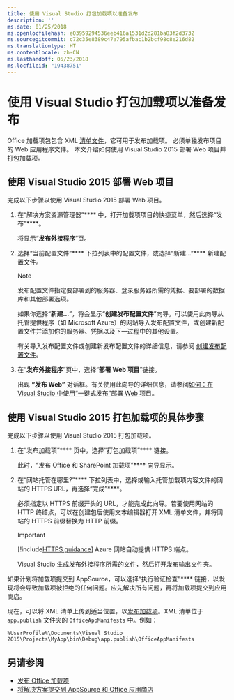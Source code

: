 ```yaml
---
title: 使用 Visual Studio 打包加载项以准备发布
description: ''
ms.date: 01/25/2018
ms.openlocfilehash: e03959294536eeb416a1531d2d281ba83f2d3732
ms.sourcegitcommit: c72c35e8389c47a795afbac1b2bcf98c8e216d82
ms.translationtype: HT
ms.contentlocale: zh-CN
ms.lasthandoff: 05/23/2018
ms.locfileid: "19438751"
---
```

# <a name="package-your-add-in-using-visual-studio-to-prepare-for-publishing"></a>使用 Visual Studio 打包加载项以准备发布

Office 加载项包包含 XML [清单文件](../develop/add-in-manifests.md)，它可用于发布加载项。 必须单独发布项目的 Web 应用程序文件。 本文介绍如何使用 Visual Studio 2015 部署 Web 项目并打包加载项。

## <a name="to-deploy-your-web-project-using-visual-studio-2015"></a>使用 Visual Studio 2015 部署 Web 项目

完成以下步骤以使用 Visual Studio 2015 部署 Web 项目。

1. 在“解决方案资源管理器”**** 中，打开加载项项目的快捷菜单，然后选择“发布”****。
    
    将显示“**发布外接程序**”页。
    
2. 选择“当前配置文件”**** 下拉列表中的配置文件，或选择“新建…”**** 新建配置文件。
    
    > [!NOTE]
    > 发布配置文件指定要部署到的服务器、登录服务器所需的凭据、要部署的数据库和其他部署选项。

    如果你选择“**新建...**”，将会显示“**创建发布配置文件**”向导。可以使用此向导从托管提供程序（如 Microsoft Azure）的网站导入发布配置文件，或创建新配置文件并添加你的服务器、凭据以及下一过程中的其他设置。
    
    有关导入发布配置文件或创建新发布配置文件的详细信息，请参阅 [创建发布配置文件](http://msdn.microsoft.com/en-us/library/dd465337.aspx#creating_a_profile)。
    
3. 在“**发布外接程序**”页中，选择“**部署 Web 项目**”链接。
    
    出现 **“发布 Web”** 对话框。有关使用此向导的详细信息，请参阅[如何：在 Visual Studio 中使用“一键式发布”部署 Web 项目](http://msdn.microsoft.com/en-us/library/dd465337.aspx)。
    

## <a name="to-package-your-add-in-using-visual-studio-2015"></a>使用 Visual Studio 2015 打包加载项的具体步骤

完成以下步骤以使用 Visual Studio 2015 打包加载项。

1. 在“发布加载项”**** 页中，选择“打包加载项”**** 链接。
    
    此时，“发布 Office 和 SharePoint 加载项”**** 向导显示。
    
2. 在“网站托管在哪里?”**** 下拉列表中，选择或输入托管加载项内容文件的网站的 HTTPS URL，再选择“完成”****。 
    
    必须指定以 HTTPS 前缀开头的 URL，才能完成此向导。若要使用网站的 HTTP 终结点，可以在创建包后使用文本编辑器打开 XML 清单文件，并将网站的 HTTPS 前缀替换为 HTTP 前缀。 

    > [!IMPORTANT]
    > [!include[HTTPS guidance](../includes/https-guidance.md)] Azure 网站自动提供 HTTPS 端点。

    Visual Studio 生成发布外接程序所需的文件，然后打开发布输出文件夹。 
    
如果计划将加载项提交到 AppSource，可以选择“执行验证检查”**** 链接，以发现将会导致加载项被拒绝的任何问题。应先解决所有问题，再将加载项提交到应用商店。

现在，可以将 XML 清单上传到适当位置，以[发布加载项](../publish/publish.md)。XML 清单位于 `app.publish` 文件夹的 `OfficeAppManifests` 中。例如：

 `%UserProfile%\Documents\Visual Studio 2015\Projects\MyApp\bin\Debug\app.publish\OfficeAppManifests`


## <a name="see-also"></a>另请参阅

- [发布 Office 加载项](../publish/publish.md)
- [将解决方案提交到 AppSource 和 Office 应用商店](https://docs.microsoft.com/en-us/office/dev/store/submit-to-the-office-store)
    
